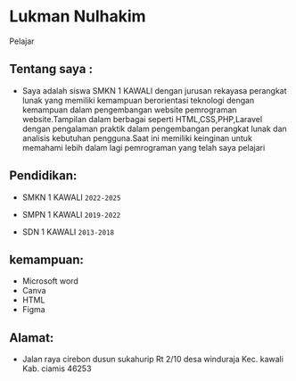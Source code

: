 # Lukman Nulhakim 
Pelajar
## Tentang saya :
- Saya adalah siswa SMKN 1 KAWALI dengan jurusan rekayasa perangkat lunak yang memiliki kemampuan berorientasi teknologi dengan kemampuan dalam pengembangan website pemrograman website.Tampilan dalam berbagai seperti HTML,CSS,PHP,Laravel dengan pengalaman praktik dalam pengembangan perangkat lunak dan analisis kebutuhan pengguna.Saat ini memiliki keinginan untuk memahami lebih dalam lagi pemrograman yang telah saya pelajari 
## Pendidikan:

-  SMKN 1 KAWALI `2022-2025`
   
 - SMPN 1 KAWALI `2019-2022`

 - SDN 1 KAWALI `2013-2018`

## kemampuan:
   - Microsoft word 
   - Canva
   - HTML
   - Figma

 ## Alamat:
 - Jalan raya cirebon
dusun sukahurip Rt 2/10
desa winduraja
Kec. kawali
Kab. ciamis 46253

